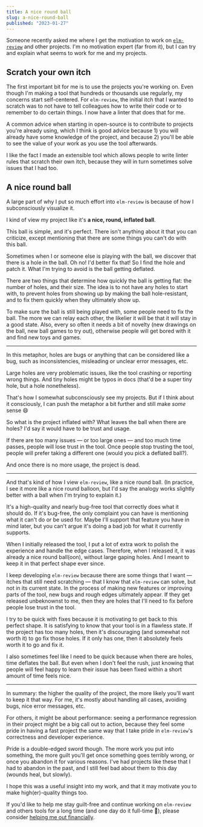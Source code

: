 ```yaml
---
title: A nice round ball
slug: a-nice-round-ball
published: "2023-01-27"
---
```


Someone recently asked me where I get the motivation to work on [`elm-review`](https://elm-review.com/) and other projects. I'm no motivation expert (far from it), but I can try and explain what seems to work for me and my projects.

## Scratch your own itch

The first important bit for me is to use the projects you're working on. Even though I'm making a tool that hundreds or
thousands use regularly, my concerns start self-centered. For `elm-review`, the initial itch that I wanted to scratch was to not
have to tell colleagues how to write their code or to remember to do certain things. I now have a linter that does that for me.

A common advice when starting in open-source is to contribute to projects you're already using, which I think is good advice
because 1) you will already have some knowledge of the project, and because 2) you'll be able to see the value of your
work as you use the tool afterwards.

I like the fact I made an extensible tool which allows people to write linter rules that scratch their own itch, because
they will in turn sometimes solve issues that I had too.


## A nice round ball

A large part of why I put so much effort into `elm-review` is because of how I subconsciously visualize it.

I kind of view my project like it's **a nice, round, inflated ball**.

This ball is simple, and it's perfect. There isn't anything about it that you can criticize, except mentioning that
there are some things you can't do with this ball.

Sometimes when I or someone else is playing with the ball, we discover that there is a hole in the ball.
Oh no! I'd better fix that! So I find the hole and patch it. What I'm trying to avoid is the ball getting deflated.

There are two things that determine how quickly the ball is getting flat: the number of holes, and their size. The idea
is to not have any holes to start with, to prevent holes from showing up by making the ball hole-resistant, and to fix
them quickly when they ultimately show up.

To make sure the ball is still being played with, some people need to fix the ball. The more we can relay each other,
the likelier it will be that it will stay in a good state.
Also, every so often it needs a bit of novelty (new drawings on the ball, new ball games to try out), otherwise people will get bored with it and find new toys and games.

---

In this metaphor, holes are bugs or anything that can be considered like a bug, such as inconsistencies, misleading or
unclear error messages, etc.

Large holes are very problematic issues, like the tool crashing or reporting wrong things.
And tiny holes might be typos in docs (that'd be a super tiny hole, but a hole nonetheless). 

That's how I somewhat subconsciously see my projects. But if I think about it consciously, I can push the metaphor a bit
further and still make *some* sense 😄

So what is the project inflated with? What leaves the ball when there are holes? I'd say it would have to be trust and usage.

If there are too many issues — or too large ones — and too much time passes, people will lose trust in the tool.
Once people stop trusting the tool, people will prefer taking a different one (would you pick a deflated ball?).

And once there is no more usage, the project is dead.

---

And that's kind of how I view `elm-review`, like a nice round ball. (In practice, I see it more like a nice round balloon,
but I'd say the analogy works slightly better with a ball when I'm trying to explain it.) 

It's a high-quality and nearly bug-free tool that correctly does what it should do. If it's bug-free, the only complaint
you can have is mentioning what it can't do or be used for. Maybe I'll support that feature you have in mind later, but
you can't argue it's doing a bad job for what it currently supports.

When I initially released the tool, I put a lot of extra work to polish the experience and handle the edge cases.
Therefore, when I released it, it was already a nice round ball(oon), without large gaping holes. And I
meant to keep it in that perfect shape ever since.

I keep developing `elm-review` because there are some things that I want — itches that still need scratching — that I
know that `elm-review` can solve, but not in its current state. In the process of making new features or improving parts
of the tool, new bugs and rough edges ultimately appear. If they get released unbeknownst to me, then they are holes that I'll need
to fix before people lose trust in the tool.

I try to be quick with fixes because it is motivating to get back to this perfect shape. It is satisfying to know that
your tool is in a flawless state. If the project has too many holes, then it's discouraging (and somewhat not worth it)
to go fix those holes. If it only has one, then it absolutely feels worth it to go and fix it.

I also sometimes feel like I need to be quick because when there are holes, time deflates the ball. But even
when I don't feel the rush, just knowing that people will feel happy to learn their issue has been fixed within a short
amount of time feels nice.

---

In summary: the higher the quality of the project, the more likely you'll want to keep it that way. For me, it's mostly
about handling all cases, avoiding bugs, nice error messages, etc.

For others, it might be about performance: seeing a performance regression in their project might be a big call out to
action, because they feel some pride in having a fast project the same way that I take pride in `elm-review`'s
correctness and developer experience.

Pride is a double-edged sword though. The more work you put into something, the more guilt you'll get once something goes
terribly wrong, or once you abandon it for various reasons. I've had projects like these that I had to abandon in the past,
and I still feel bad about them to this day (wounds heal, but slowly).

I hope this was a useful insight into my work, and that it may motivate you to make high(er)-quality things too.

If you'd like to help me stay guilt-free and continue working on `elm-review` and others tools for a long time (and one day do it full-time 🤞),
please consider [helping me out financially](https://github.com/sponsors/jfmengels/).
